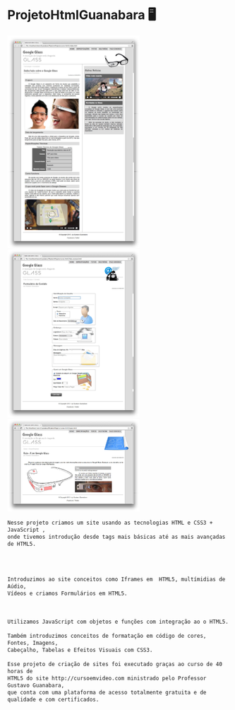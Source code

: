 
# ProjetoHtmlGuanabara 🖥️

<div class="box"><img src="_interface/01-index.jpg" width="300px" justify-content="space-around 5px"/><img src="_interface/05-fale-conosco.jpg"  width="300px"/><img src="_interface/02-specs.jpg" width="300px"/></div>
</div>



    Nesse projeto criamos um site usando as tecnologias HTML e CSS3 + JavaScript , 
    onde tivemos introdução desde tags mais básicas até as mais avançadas de HTML5. 
    
    

        
    Introduzimos ao site conceitos como Iframes em  HTML5, multímidias de Aúdio, 
    Vídeos e criamos Formulários em HTML5.
    


    Utilizamos JavaScript com objetos e funções com integração ao o HTML5.

    Também introduzimos conceitos de formatação em código de cores, Fontes, Imagens, 
    Cabeçalho, Tabelas e Efeitos Visuais com CSS3.
    
    Esse projeto de criação de sites foi executado graças ao curso de 40 horas de 
    HTML5 do site http://cursoemvideo.com ministrado pelo Professor Gustavo Guanabara, 
    que conta com uma plataforma de acesso totalmente gratuita e de qualidade e com certificados.



